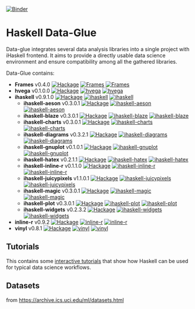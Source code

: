 
[![Binder](https://mybinder.org/badge.svg)](https://mybinder.org/v2/gh/DataHaskell/data-glue/9a5b348?urlpath=lab/tree/tutorials/jlab_hvega.ipynb)

# Haskell Data-Glue #

Data-glue integrates several data analysis libraries into a single project with iHaskell frontend. It aims to provide a directly usable data science environment and ensure compatibility among all the gathered libraries.

Data-Glue contains:

- **Frames** v0.4.0 [![Hackage](https://img.shields.io/hackage/v/Frames.svg)](https://hackage.haskell.org/package/Frames) [![Frames](http://stackage.org/package/Frames/badge/lts-11)](http://stackage.org/lts-11/package/Frames) [![Frames](http://stackage.org/package/Frames/badge/nightly)](http://stackage.org/nightly/package/Frames)
- **hvega** v0.1.0.0 [![Hackage](https://img.shields.io/hackage/v/hvega.svg)](https://hackage.haskell.org/package/hvega) [![hvega](http://stackage.org/package/hvega/badge/lts-11)](http://stackage.org/lts-11/package/hvega) [![hvega](http://stackage.org/package/hvega/badge/nightly)](http://stackage.org/nightly/package/hvega)
- **ihaskell** v0.9.1.0 [![Hackage](https://img.shields.io/hackage/v/ihaskell.svg)](https://hackage.haskell.org/package/ihaskell) [![ihaskell](http://stackage.org/package/ihaskell/badge/lts-11)](http://stackage.org/lts-11/package/ihaskell) [![ihaskell](http://stackage.org/package/ihaskell/badge/nightly)](http://stackage.org/nightly/package/ihaskell)
  - **ihaskell-aeson** v0.3.0.1 [![Hackage](https://img.shields.io/hackage/v/ihaskell-aeson.svg)](https://hackage.haskell.org/package/ihaskell-aeson) [![ihaskell-aeson](http://stackage.org/package/ihaskell-aeson/badge/lts-11)](http://stackage.org/lts-11/package/ihaskell-aeson) [![ihaskell-aeson](http://stackage.org/package/ihaskell-aeson/badge/nightly)](http://stackage.org/nightly/package/ihaskell-aeson)
  - **ihaskell-blaze** v0.3.0.1 [![Hackage](https://img.shields.io/hackage/v/ihaskell-blaze.svg)](https://hackage.haskell.org/package/ihaskell-blaze) [![ihaskell-blaze](http://stackage.org/package/ihaskell-blaze/badge/lts-11)](http://stackage.org/lts-11/package/ihaskell-blaze) [![ihaskell-blaze](http://stackage.org/package/ihaskell-blaze/badge/nightly)](http://stackage.org/nightly/package/ihaskell-blaze)
  - **ihaskell-charts** v0.3.0.1 [![Hackage](https://img.shields.io/hackage/v/ihaskell-charts.svg)](https://hackage.haskell.org/package/ihaskell-charts) [![ihaskell-charts](http://stackage.org/package/ihaskell-charts/badge/lts-11)](http://stackage.org/lts-11/package/ihaskell-charts) [![ihaskell-charts](http://stackage.org/package/ihaskell-charts/badge/nightly)](http://stackage.org/nightly/package/ihaskell-charts)
  - **ihaskell-diagrams** v0.3.2.1 [![Hackage](https://img.shields.io/hackage/v/ihaskell-diagrams.svg)](https://hackage.haskell.org/package/ihaskell-diagrams) [![ihaskell-diagrams](http://stackage.org/package/ihaskell-diagrams/badge/lts-11)](http://stackage.org/lts-11/package/ihaskell-diagrams) [![ihaskell-diagrams](http://stackage.org/package/ihaskell-diagrams/badge/nightly)](http://stackage.org/nightly/package/ihaskell-diagrams)
  - **ihaskell-gnuplot** v0.1.0.1 [![Hackage](https://img.shields.io/hackage/v/ihaskell-gnuplot.svg)](https://hackage.haskell.org/package/ihaskell-gnuplot) [![ihaskell-gnuplot](http://stackage.org/package/ihaskell-gnuplot/badge/lts-11)](http://stackage.org/lts-11/package/ihaskell-gnuplot) [![ihaskell-gnuplot](http://stackage.org/package/ihaskell-gnuplot/badge/nightly)](http://stackage.org/nightly/package/ihaskell-gnuplot)
  - **ihaskell-hatex** v0.2.1.1 [![Hackage](https://img.shields.io/hackage/v/ihaskell-hatex.svg)](https://hackage.haskell.org/package/ihaskell-hatex) [![ihaskell-hatex](http://stackage.org/package/ihaskell-hatex/badge/lts-11)](http://stackage.org/lts-11/package/ihaskell-hatex) [![ihaskell-hatex](http://stackage.org/package/ihaskell-hatex/badge/nightly)](http://stackage.org/nightly/package/ihaskell-hatex)
  - **ihaskell-inline-r** v0.1.1.0 [![Hackage](https://img.shields.io/hackage/v/ihaskell-inline-r.svg)](https://hackage.haskell.org/package/ihaskell-inline-r) [![ihaskell-inline-r](http://stackage.org/package/ihaskell-inline-r/badge/lts-11)](http://stackage.org/lts-11/package/ihaskell-inline-r) [![ihaskell-inline-r](http://stackage.org/package/ihaskell-inline-r/badge/nightly)](http://stackage.org/nightly/package/ihaskell-inline-r)
  - **ihaskell-juicypixels** v1.1.0.1 [![Hackage](https://img.shields.io/hackage/v/ihaskell-juicypixels.svg)](https://hackage.haskell.org/package/ihaskell-juicypixels) [![ihaskell-juicypixels](http://stackage.org/package/ihaskell-juicypixels/badge/lts-11)](http://stackage.org/lts-11/package/ihaskell-juicypixels) [![ihaskell-juicypixels](http://stackage.org/package/ihaskell-juicypixels/badge/nightly)](http://stackage.org/nightly/package/ihaskell-juicypixels)
  - **ihaskell-magic** v0.3.0.1 [![Hackage](https://img.shields.io/hackage/v/ihaskell-magic.svg)](https://hackage.haskell.org/package/ihaskell-magic) [![ihaskell-magic](http://stackage.org/package/ihaskell-magic/badge/lts-11)](http://stackage.org/lts-11/package/ihaskell-magic) [![ihaskell-magic](http://stackage.org/package/ihaskell-magic/badge/nightly)](http://stackage.org/nightly/package/ihaskell-magic)
  - **ihaskell-plot** v0.3.0.1 [![Hackage](https://img.shields.io/hackage/v/ihaskell-plot.svg)](https://hackage.haskell.org/package/ihaskell-plot) [![ihaskell-plot](http://stackage.org/package/ihaskell-plot/badge/lts-11)](http://stackage.org/lts-11/package/ihaskell-plot) [![ihaskell-plot](http://stackage.org/package/ihaskell-plot/badge/nightly)](http://stackage.org/nightly/package/ihaskell-plot)
  - **ihaskell-widgets** v0.2.3.2 [![Hackage](https://img.shields.io/hackage/v/ihaskell-widgets.svg)](https://hackage.haskell.org/package/ihaskell-widgets) [![ihaskell-widgets](http://stackage.org/package/ihaskell-widgets/badge/lts-11)](http://stackage.org/lts-11/package/ihaskell-widgets) [![ihaskell-widgets](http://stackage.org/package/ihaskell-widgets/badge/nightly)](http://stackage.org/nightly/package/ihaskell-widgets)
- **inline-r** v0.9.2 [![Hackage](https://img.shields.io/hackage/v/inline-r.svg)](https://hackage.haskell.org/package/inline-r) [![inline-r](http://stackage.org/package/inline-r/badge/lts-11)](http://stackage.org/lts-11/package/inline-r) [![inline-r](http://stackage.org/package/inline-r/badge/nightly)](http://stackage.org/nightly/package/inline-r)
- **vinyl** v0.8.1 [![Hackage](https://img.shields.io/hackage/v/vinyl.svg)](https://hackage.haskell.org/package/vinyl) [![vinyl](http://stackage.org/package/vinyl/badge/lts-11)](http://stackage.org/lts-11/package/vinyl) [![vinyl](http://stackage.org/package/vinyl/badge/nightly)](http://stackage.org/nightly/package/vinyl)

## Tutorials ##

This contains some [interactive tutorials](https://github.com/DataHaskell/data-glue/tree/master/tutorials) that show how Haskell can be used for
typical data science workflows.

## Datasets ##

from https://archive.ics.uci.edu/ml/datasets.html
